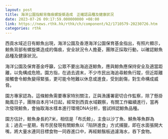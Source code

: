 ```yaml
---
layout: post
title: 海洋公園指鯨背傷痕螺旋槳造成　正確認品種及健康狀況
date: 2023-07-26 09:17:59.000000000 +08:00
link: https://news.rthk.hk/rthk/ch/component/k2/1710579-20230726.htm
categories: rthk
---
```


西貢水域近日有鯨魚出現，海洋公園及香港海洋公園保育基金指出，有照片顯示，鯨魚背部有螺旋槳造成的傷痕，安全狀況令人擔憂，團隊正採取行動，以確認鯨魚品種及健康狀況。

海洋公園及保育基金呼籲，公眾不要出海追逐鯨魚，應與鯨魚應保持安全及適當距離，以免構成危險。園方指，在過去週末，不少市民出海追尋鯨魚行蹤，但近距離接觸會令鯨魚變得緊張，更可能令牠難以休息或進食，受到創傷，對生命構成威脅。

園方專家認為，這條鯨魚需要專家特別關注，正與漁護署密切合作監察，除了懸掛颱風日子，團隊自本月14日起，經常到西貢水域觀察，有關工作繼續進行，當再次發現鯨魚，會抽取海水樣本進行環境DNA分析，嘗試辨認鯨魚品種。

園方估計，鲸魚身長約7米，相信是「布氏鲸」，主食以沙丁魚、鯖魚等魚群為主；過去一星期，有市民發現有關鯨魚以「陷阱進食」方式捕獵，即在水面張開大嘴，將大量水連同目標食物一同吞進口中，再經鯨鬚板過濾海水，吞下食物。
